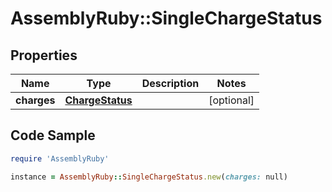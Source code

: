 # AssemblyRuby::SingleChargeStatus

## Properties

Name | Type | Description | Notes
------------ | ------------- | ------------- | -------------
**charges** | [**ChargeStatus**](ChargeStatus.md) |  | [optional] 

## Code Sample

```ruby
require 'AssemblyRuby'

instance = AssemblyRuby::SingleChargeStatus.new(charges: null)
```


